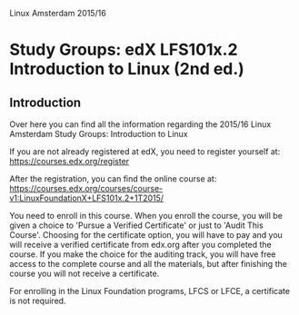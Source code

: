 Linux Amsterdam 2015/16

Study Groups: edX LFS101x.2 Introduction to Linux (2nd ed.) 
===========================================================

Introduction
----------------
Over here you can find all the information regarding the 2015/16 Linux Amsterdam Study Groups: Introduction to Linux

If you are not already registered at edX, you need to register yourself at: https://courses.edx.org/register

After the registration, you can find the online course at: https://courses.edx.org/courses/course-v1:LinuxFoundationX+LFS101x.2+1T2015/

You need to enroll in this course. When you enroll the course, you will be given a choice to 'Pursue a Verified Certificate' or just to 'Audit This Course'.
Choosing for the certificate option, you will have to pay and you will receive a verified certificate from edx.org after you completed the course. If you make the choice for the auditing track, you will have free access to the complete course and all the materials, but after finishing the course you will not receive a certificate.

For enrolling in the Linux Foundation programs, LFCS or LFCE, a certificate is not required.